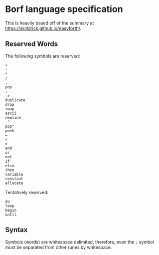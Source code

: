 # Borf language specification

This is heavily based off of the summary at <https://skilldrick.github.io/easyforth/>. 

## Reserved Words

The following symbols are reserved:

	+
	-
	*
	/
	.
	pop
	;
	->
	duplicate
	drop
	swap
	ascii
	newline
	."
	pop"
	peek
	=
	<
	>
	and
	or
	not
	if
	else
	then
	variable
	constant
	allocate
	
Tentatively reserved:
	
	do
	loop
	begin
	until
	
## Syntax 

Symbols (words) are whitespace delimited, therefore, even the `;` symbol must be separated from other runes by whitespace. 